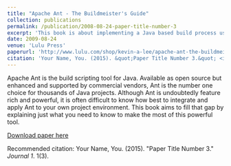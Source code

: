 ```yaml
---
title: "Apache Ant - The Buildmeister's Guide"
collection: publications
permalink: /publication/2008-08-24-paper-title-number-3
excerpt: 'This book is about implementing a Java based build process using Apache Ant.'
date: 2009-08-24
venue: 'Lulu Press'
paperurl: 'http://www.lulu.com/shop/kevin-a-lee/apache-ant-the-buildmeisters-guide-third-edition/paperback/product-5331941.html'
citation: 'Your Name, You. (2015). &quot;Paper Title Number 3.&quot; <i>Journal 1</i>. 1(3).'
---
```

Apache Ant is the build scripting tool for Java. Available as open source but enhanced and supported by commercial vendors, Ant is the number one choice for thousands of Java projects. Although Ant is undoubtedly feature rich and powerful, it is often difficult to know how best to integrate and apply Ant to your own project environment. This book aims to fill that gap by explaining just what you need to know to make the most of this powerful tool.


[Download paper here](http://academicpages.github.io/files/paper3.pdf)

Recommended citation: Your Name, You. (2015). "Paper Title Number 3." <i>Journal 1</i>. 1(3).
